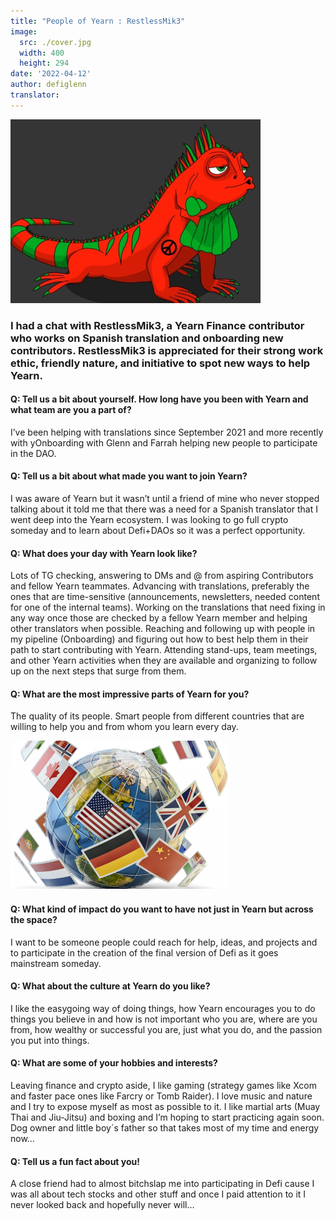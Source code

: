 ```yaml
---
title: "People of Yearn : RestlessMik3"
image:
  src: ./cover.jpg
  width: 400
  height: 294
date: '2022-04-12'
author: defiglenn
translator: 
---
```


![](cover.jpg?w=400&h=294)

### I had a chat with RestlessMik3, a Yearn Finance contributor who works on Spanish translation and onboarding new contributors. RestlessMik3 is appreciated for their strong work ethic, friendly nature, and initiative to spot new ways to help Yearn.

#### Q: Tell us a bit about yourself. How long have you been with Yearn and what team are you a part of?

I’ve been helping with translations since September 2021 and more recently with yOnboarding with Glenn and Farrah helping new people to participate in the DAO.

#### Q: Tell us a bit about what made you want to join Yearn?

I was aware of Yearn but it wasn’t until a friend of mine who never stopped talking about it told me that there was a need for a Spanish translator that I went deep into the Yearn ecosystem. I was looking to go full crypto someday and to learn about Defi+DAOs so it was a perfect opportunity.

#### Q: What does your day with Yearn look like?

Lots of TG checking, answering to DMs and @ from aspiring Contributors and fellow Yearn teammates. Advancing with translations, preferably the ones that are time-sensitive (announcements, newsletters, needed content for one of the internal teams). Working on the translations that need fixing in any way once those are checked by a fellow Yearn member and helping other translators when possible. Reaching and following up with people in my pipeline (Onboarding) and figuring out how to best help them in their path to start contributing with Yearn. Attending stand-ups, team meetings, and other Yearn activities when they are available and organizing to follow up on the next steps that surge from them.

#### Q: What are the most impressive parts of Yearn for you?

The quality of its people. Smart people from different countries that are willing to help you and from whom you learn every day.

![](image1.jpg?w=350&h=238)

#### Q: What kind of impact do you want to have not just in Yearn but across the space?

I want to be someone people could reach for help, ideas, and projects and to participate in the creation of the final version of Defi as it goes mainstream someday.

#### Q: What about the culture at Yearn do you like?

I like the easygoing way of doing things, how Yearn encourages you to do things you believe in and how is not important who you are, where are you from, how wealthy or successful you are, just what you do, and the passion you put into things.

#### Q: What are some of your hobbies and interests?

Leaving finance and crypto aside, I like gaming (strategy games like Xcom and faster pace ones like Farcry or Tomb Raider). I love music and nature and I try to expose myself as most as possible to it. I like martial arts (Muay Thai and Jiu-Jitsu) and boxing and I’m hoping to start practicing again soon. Dog owner and little boy´s father so that takes most of my time and energy now…

#### Q: Tell us a fun fact about you!

A close friend had to almost bitchslap me into participating in Defi cause I was all about tech stocks and other stuff and once I paid attention to it I never looked back and hopefully never will…

